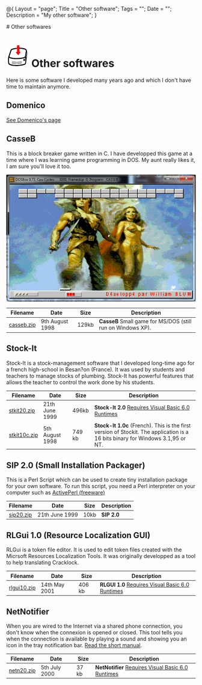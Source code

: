 @{
  Layout = "page";
  Title = "Other software";
  Tags = "";
  Date = "";
  Description = "My other software";
}
<div class="markdowntitle">
# Other softwares
</div>

![](download.png) Other softwares
================================================

<link href="../../common/downloadtable.css" rel="stylesheet" type="text/css" media="screen" />

Here is some software I developed many years ago and which I don't have time
to maintain anymore.

Domenico
--------

[See Domenico's page](../domenico/index.html)

CasseB
------

This is a block breaker game written in C. I have developped this game at a time where I was learning game programming in DOS. My aunt really likes it, I am sure you'll love it too.

![CasseB screenshot](casseb.png)

| Filename                 | Date            | Size  | Description                                      |
|--------------------------|-----------------|-------|--------------------------------------------------|
| [casseb.zip](casseb.zip) | 9th August 1998 | 129kb | **CasseB** Small game for MS/DOS (still run on Windows XP).  |

Stock-It
--------

Stock-It is a stock-management software that I developed long-time ago for a french high-school in Besan?on (France). It was used by students and teachers to manage stocks of plumbing. Stock-It has powerful features that allows the teacher to control the work done by his students.

| Filename                     | Date            | Size   | Description                                                                                           |
|------------------------------|-----------------|--------|-------------------------------------------------------------------------------------------------------|
| [stkit20.zip](stkit20.zip)   | 21th June 1999  | 496kb  | **Stock-It 2.0** [Requires Visual Basic 6.0 Runtimes](http://support.microsoft.com/default.aspx?scid=kb;en-us;290887)  |
| [stkit10c.zip](stkit10c.zip) | 5th August 1998 | 749 kb | **Stock-It 1.0c** (French). This is the first version of Stockit. The application is a 16 bits binary for Windows 3.1,95 or NT.    |

SIP 2.0 (Small Installation Packager)
-------------------------------------

This is a Perl Script which can be used to create tiny installation package for your own software. To run this script, you need a Perl interpreter on your computer such as [ActivePerl (freeware)](http://www.ActiveState.com/ActivePerl/)

| Filename               | Date           | Size | Description |
|------------------------|----------------|------|-------------|
| [sip20.zip](sip20.zip) | 21th June 1999 | 10kb | **SIP 2.0**     |

RLGui 1.0 (Resource Localization GUI)
-------------------------------------

RLGui is a token file editor. It is used to edit token files created with the Micrsoft Resources Localization Tools. It was originally developped as a tool to help translating Cracklock.

| Filename                   | Date          | Size   | Description                                                                                           |
|----------------------------|---------------|--------|-------------------------------------------------------------------------------------------------------|
| [rlgui10.zip](rlgui10.zip) | 14th May 2001 | 406 kb | **RLGUI 1.0** [Requires Visual Basic 6.0 Runtimes](http://support.microsoft.com/default.aspx?scid=kb;en-us;290887)  |

NetNotifier
-----------

When you are wired to the Internet via a shared phone connection, you don't know when the connexion is opened or closed. This tool tells you when the connection is available by playing a sound and showing you an icon in the tray notification bar.
[Read the short manual](NetNotifier.html).

| Filename                 | Date          | Size  | Description                                                                                           |
|--------------------------|---------------|-------|-------------------------------------------------------------------------------------------------------|
| [netn20.zip](netn20.zip) | 5th July 2000 | 37 kb | **NetNotifier** [Requires Visual Basic 6.0 Runtimes](http://support.microsoft.com/default.aspx?scid=kb;en-us;290887)   |

